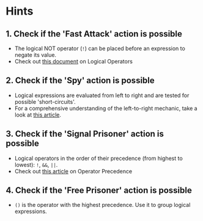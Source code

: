 # Hints

## 1. Check if the 'Fast Attack' action is possible

- The logical NOT operator (`!`) can be placed before an expression to negate its value.
- Check out [this document][logical-operators] on Logical Operators

## 2. Check if the 'Spy' action is possible

- Logical expressions are evaluated from left to right and are tested for possible 'short-circuits'.
- For a comprehensive understanding of the left-to-right mechanic, take a look at [this article][operator-precedence].

## 3. Check if the 'Signal Prisoner' action is possible

- Logical operators in the order of their precedence (from highest to lowest): `!`, `&&`, `||`.
- Check out [this article][operator-precedence] on Operator Precedence

## 4. Check if the 'Free Prisoner' action is possible

- `()` is the operator with the highest precedence. Use it to group logical expressions.

[logical-operators]: https://www.php.net/manual/en/language.operators.logical.php
[operator-precedence]: https://www.php.net/manual/en/language.operators.precedence.php
